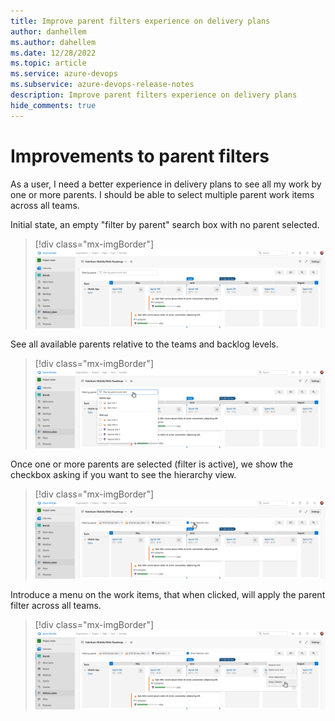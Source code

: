 ```yaml
---
title: Improve parent filters experience on delivery plans
author: danhellem
ms.author: dahellem
ms.date: 12/28/2022
ms.topic: article
ms.service: azure-devops
ms.subservice: azure-devops-release-notes
description: Improve parent filters experience on delivery plans
hide_comments: true
---
```


# Improvements to parent filters

As a user, I need a better experience in delivery plans to see all my work by one or more parents. I should be able to select multiple parent work items across all teams.

 Initial state, an empty "filter by parent" search box with no parent selected.

> [!div class="mx-imgBorder"]
> ![screen shot 1 of new parent filters](media/boards-delivery-plans-parent-filters-1.png#lightbox)

See all available parents relative to the teams and backlog levels. 

> [!div class="mx-imgBorder"]
> ![screen shot 2 of new parent filters](media/boards-delivery-plans-parent-filters-2.png#lightbox)

 Once one or more parents are selected (filter is active), we show the checkbox asking if you want to see the hierarchy view. 

> [!div class="mx-imgBorder"]
> ![screen shot 3 of new parent filters](media/boards-delivery-plans-parent-filters-3.png#lightbox)

 Introduce a menu on the work items, that when clicked, will apply the parent filter across all teams.

> [!div class="mx-imgBorder"]
> ![screen shot 4 of new parent filters](media/boards-delivery-plans-parent-filters-4.png#lightbox)